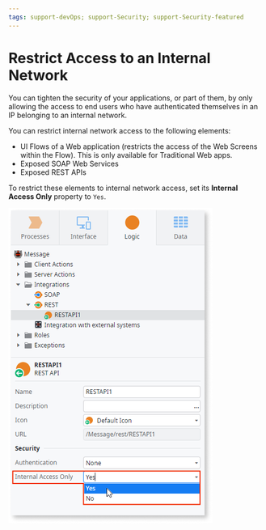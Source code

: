 ```yaml
---
tags: support-devOps; support-Security; support-Security-featured
---
```


# Restrict Access to an Internal Network


You can tighten the security of your applications, or part of them, by only allowing the access to end users who have authenticated themselves in an IP belonging to an internal network.

You can restrict internal network access to the following elements:

* UI Flows of a Web application (restricts the access of the Web Screens within the Flow). This is only available for Traditional Web apps.
* Exposed SOAP Web Services
* Exposed REST APIs

To restrict these elements to internal network access, set its **Internal Access Only** property to `Yes`.

![restrict internal network](images/internal-network-set-ss.png)
